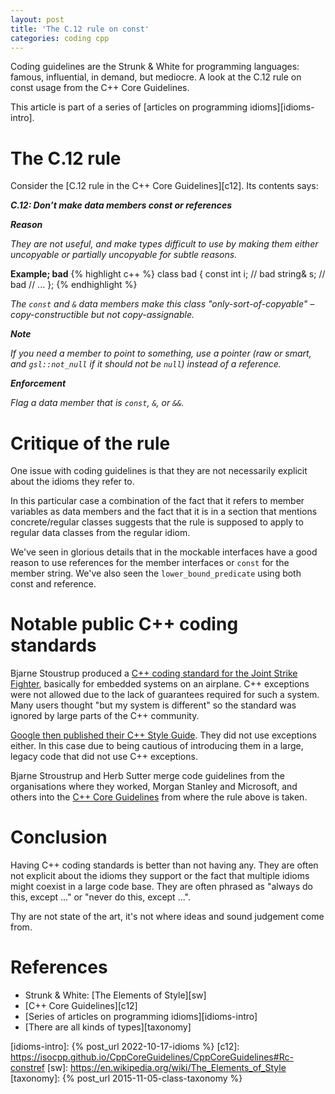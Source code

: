 ```yaml
---
layout: post
title: 'The C.12 rule on const'
categories: coding cpp
---
```


Coding guidelines are the Strunk & White for programming languages: famous,
influential, in demand, but mediocre. A look at the C.12 rule on const usage
from the C++ Core Guidelines.


This article is part of a series of [articles on programming
idioms][idioms-intro].

# The C.12 rule

Consider the [C.12 rule in the C++ Core Guidelines][c12]. Its contents says:

**_C.12: Don’t make data members const or references_**

**_Reason_**

_They are not useful, and make types difficult to use by making them either
uncopyable or partially uncopyable for subtle reasons._

**Example; bad**
{% highlight c++ %}
class bad {
    const int i;    // bad
    string& s;      // bad
    // ...
};
{% endhighlight %}

_The `const` and `&` data members make this class "only-sort-of-copyable" –
copy-constructible but not copy-assignable._

**_Note_**

_If you need a member to point to something, use a pointer (raw or smart, and
`gsl::not_null` if it should not be `null`) instead of a reference._

**_Enforcement_**

_Flag a data member that is `const`, `&`, or `&&`._


# Critique of the rule

One issue with coding guidelines is that they are not necessarily explicit
about the idioms they refer to.

In this particular case a combination of the fact that it refers to member
variables as data members and the fact that it is in a section that mentions
concrete/regular classes suggests that the rule is supposed to apply to regular
data classes from the regular idiom.

We've seen in glorious details that in the mockable interfaces have a good
reason to use references for the member interfaces or `const` for the member
string. We've also seen the `lower_bound_predicate` using both const and
reference.


# Notable public C++ coding standards

Bjarne Stoustrup produced a [C++ coding standard for the Joint Strike
Fighter](https://www.stroustrup.com/JSF-AV-rules.pdf), basically for embedded
systems on an airplane. C++ exceptions were not allowed due to the lack of
guarantees required for such a system. Many users thought "but my system is
different" so the standard was ignored by large parts of the C++ community.

[Google then published their C++ Style
Guide](https://google.github.io/styleguide/cppguide.html). They did not use
exceptions either. In this case due to being cautious of introducing them in a
large, legacy code that did not use C++ exceptions.

Bjarne Stroustrup and Herb Sutter merge code guidelines from the organisations
where they worked, Morgan Stanley and Microsoft, and others into the [C++ Core
Guidelines](https://isocpp.github.io/CppCoreGuidelines/CppCoreGuideline) from
where the rule above is taken.


# Conclusion

Having C++ coding standards is better than not having any. They are often not
explicit about the idioms they support or the fact that multiple idioms might
coexist in a large code base. They are often phrased as "always do this, except
..." or "never do this, except ...".

Thy are not state of the art, it's not where ideas and sound judgement come
from.



# References

- Strunk & White: [The Elements of Style][sw]
- [C++ Core Guidelines][c12]
- [Series of articles on programming idioms][idioms-intro]
- [There are all kinds of types][taxonomy]

[idioms-intro]:    {% post_url 2022-10-17-idioms %}
[c12]: https://isocpp.github.io/CppCoreGuidelines/CppCoreGuidelines#Rc-constref
[sw]: https://en.wikipedia.org/wiki/The_Elements_of_Style
[taxonomy]: {% post_url 2015-11-05-class-taxonomy %}
